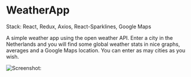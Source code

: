 # WeatherApp
Stack: React, Redux, Axios, React-Sparklines, Google Maps

A simple weather app using the open weather API. Enter a city in the Netherlands and you will find some global weather stats in nice graphs, averages and a Google Maps location. You can enter as may cities as you wish.

![Screenshot:](https://res.cloudinary.com/dnbyfobad/image/upload/v1497253626/Screen_Shot_2017-06-12_at_09.46.07_jmnrqc.png)
